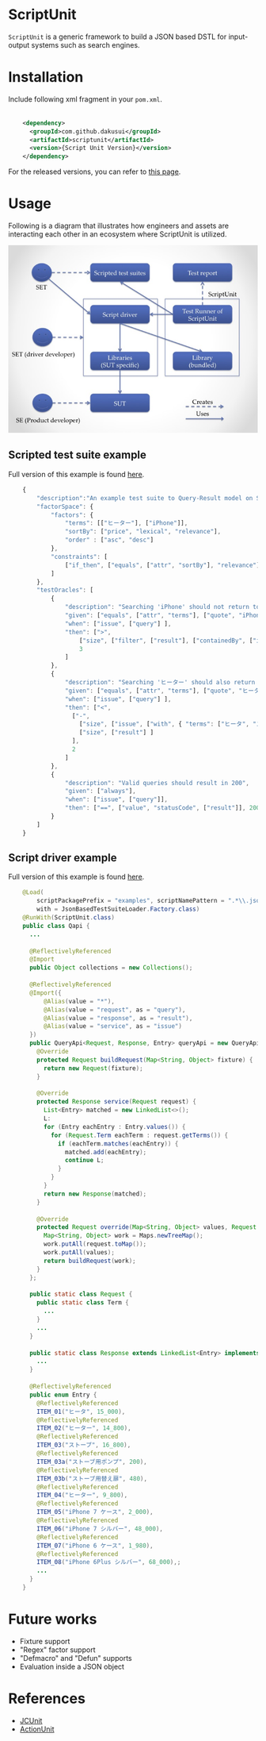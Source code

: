 # ScriptUnit

```ScriptUnit``` is a generic framework to build a JSON based DSTL for input-output
systems such as search engines.

# Installation
Include following xml fragment in your ```pom.xml```.

```xml

    <dependency>
      <groupId>com.github.dakusui</groupId>
      <artifactId>scriptunit</artifactId>
      <version>{Script Unit Version}</version>
    </dependency>
```

For the released versions, you can refer to [this page](https://github.com/dakusui/scriptunit/releases).

# Usage
Following is a diagram that illustrates how engineers and assets are
interacting each other in an ecosystem where ScriptUnit is utilized.


<img src="doc/images/overview.jpg" alt="Overview" style="width: 640px;"/>

## Scripted test suite example

Full version of this example is found [here](src/test/resources/tests/regular/qapi.json).

```javascript
    {
        "description":"An example test suite to Query-Result model on ScriptUnit",
        "factorSpace": {
            "factors": {
                "terms": [["ヒーター"], ["iPhone"]],
                "sortBy": ["price", "lexical", "relevance"],
                "order" : ["asc", "desc"]
            },
            "constraints": [
                ["if_then", ["equals", ["attr", "sortBy"], "relevance"], ["equals", ["attr", "order"], "desc"]]
            ]
        },
        "testOracles": [
            {
                "description": "Searching 'iPhone' should not return too many accessories",
                "given": ["equals", ["attr", "terms"], ["quote", "iPhone"]],
                "when": ["issue", ["query"] ],
                "then": [">",
                    ["size", ["filter", ["result"], ["containedBy", ["issue", ["with", {"terms":["iPhone&&シルバー"]}, ["query"]]]]]],
                    3
                ]
            },
            {
                "description": "Searching 'ヒーター' should also return items that contain 'ヒータ' or 'ストーブ'",
                "given": ["equals", ["attr", "terms"], ["quote", "ヒーター"]],
                "when": ["issue", ["query"] ],
                "then": ["<",
                  ["-",
                    ["size", ["issue", ["with", { "terms": ["ヒータ", "ストーブ"], "hits":-1 }, ["query"]]] ],
                    ["size", ["result"] ]
                  ],
                  2
                ]
            },
            {
                "description": "Valid queries should result in 200",
                "given": ["always"],
                "when": ["issue", ["query"]],
                "then": ["==", ["value", "statusCode", ["result"]], 200]
            }
        ]
    }
```

## Script driver example
Full version of this example is found [here](src/test/java/com/github/dakusui/scriptunit/drivers/Qapi.java).

```java
    @Load(
        scriptPackagePrefix = "examples", scriptNamePattern = ".*\\.json",
        with = JsonBasedTestSuiteLoader.Factory.class)
    @RunWith(ScriptUnit.class)
    public class Qapi {
      ...

      @ReflectivelyReferenced
      @Import
      public Object collections = new Collections();

      @ReflectivelyReferenced
      @Import({
          @Alias(value = "*"),
          @Alias(value = "request", as = "query"),
          @Alias(value = "response", as = "result"),
          @Alias(value = "service", as = "issue")
      })
      public QueryApi<Request, Response, Entry> queryApi = new QueryApi<Request, Response, Entry>() {
        @Override
        protected Request buildRequest(Map<String, Object> fixture) {
          return new Request(fixture);
        }

        @Override
        protected Response service(Request request) {
          List<Entry> matched = new LinkedList<>();
          L:
          for (Entry eachEntry : Entry.values()) {
            for (Request.Term eachTerm : request.getTerms()) {
              if (eachTerm.matches(eachEntry)) {
                matched.add(eachEntry);
                continue L;
              }
            }
          }
          return new Response(matched);
        }

        @Override
        protected Request override(Map<String, Object> values, Request request) {
          Map<String, Object> work = Maps.newTreeMap();
          work.putAll(request.toMap());
          work.putAll(values);
          return buildRequest(work);
        }
      };

      public static class Request {
        public static class Term {
          ...
        }
        ...
      }

      public static class Response extends LinkedList<Entry> implements Iterable<Entry> {
        ...
      }

      @ReflectivelyReferenced
      public enum Entry {
        @ReflectivelyReferenced
        ITEM_01("ヒータ", 15_000),
        @ReflectivelyReferenced
        ITEM_02("ヒーター", 14_800),
        @ReflectivelyReferenced
        ITEM_03("ストーブ", 16_800),
        @ReflectivelyReferenced
        ITEM_03a("ストーブ用ポンプ", 200),
        @ReflectivelyReferenced
        ITEM_03b("ストーブ用替え扉", 480),
        @ReflectivelyReferenced
        ITEM_04("ヒーター", 9_800),
        @ReflectivelyReferenced
        ITEM_05("iPhone 7 ケース", 2_000),
        @ReflectivelyReferenced
        ITEM_06("iPhone 7 シルバー", 48_000),
        @ReflectivelyReferenced
        ITEM_07("iPhone 6 ケース", 1_980),
        @ReflectivelyReferenced
        ITEM_08("iPhone 6Plus シルバー", 68_000),;
        ...
      }
    }
```

# Future works
* Fixture support
* "Regex" factor support
* "Defmacro" and "Defun" supports
* Evaluation inside a JSON object

# References
* [JCUnit](https://github.com/dakusui/jcunit)
* [ActionUnit](https://github.com/dakusui/actionunit)

